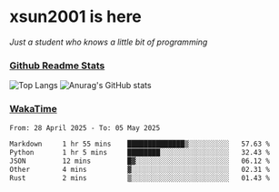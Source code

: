 # xsun2001 is here

*Just a student who knows a little bit of programming*

### [Github Readme Stats](https://github.com/anuraghazra/github-readme-stats)

![Top Langs](https://github-readme-stats.vercel.app/api/top-langs/?username=xsun2001&layout=compact&theme=radical) ![Anurag's GitHub stats](https://github-readme-stats.vercel.app/api?username=xsun2001&show_icons=true&theme=radical)

### [WakaTime](https://wakatime.com)

<!--START_SECTION:waka-->

```txt
From: 28 April 2025 - To: 05 May 2025

Markdown     1 hr 55 mins    ██████████████▒░░░░░░░░░░   57.63 %
Python       1 hr 5 mins     ████████░░░░░░░░░░░░░░░░░   32.43 %
JSON         12 mins         █▓░░░░░░░░░░░░░░░░░░░░░░░   06.12 %
Other        4 mins          ▓░░░░░░░░░░░░░░░░░░░░░░░░   02.31 %
Rust         2 mins          ▒░░░░░░░░░░░░░░░░░░░░░░░░   01.43 %
```

<!--END_SECTION:waka-->
